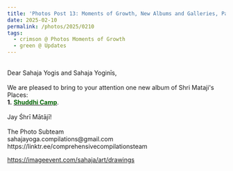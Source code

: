 ```yaml
---
title: 'Photos Post 13: Moments of Growth, New Albums and Galleries, Part 33'
date: 2025-02-10
permalink: /photos/2025/0210
tags:
  - crimson @ Photos Moments of Growth
  - green @ Updates
---
```


<p>
<br>
Dear Sahaja Yogis and Sahaja Yoginīs,<br>
<br>
We are pleased to bring to your attention one new album of Shri Mataji's Places:<br>
<b>1.</b> <a href="https://imageevent.com/sahaja/shrimatajisplaces/shuddhicamp"><font color="DarkGreen"><b>Shuddhi Camp</b></font></a>.<br>
<br>
Jay Śhrī Mātājī!<br>
<br>
The Photo Subteam<br>
sahajayoga.compilations@gmail.com<br>
https://linktr.ee/comprehensivecompilationsteam<br>
</p>

https://imageevent.com/sahaja/art/drawings